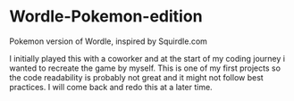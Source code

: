 # Wordle-Pokemon-edition
Pokemon version of Wordle, inspired by Squirdle.com

I initially played this with a coworker and at the start of my coding journey i wanted to recreate the game by myself.
This is one of my first projects so the code readability is probably not great and it might not follow best practices.
I will come back and redo this at a later time.
